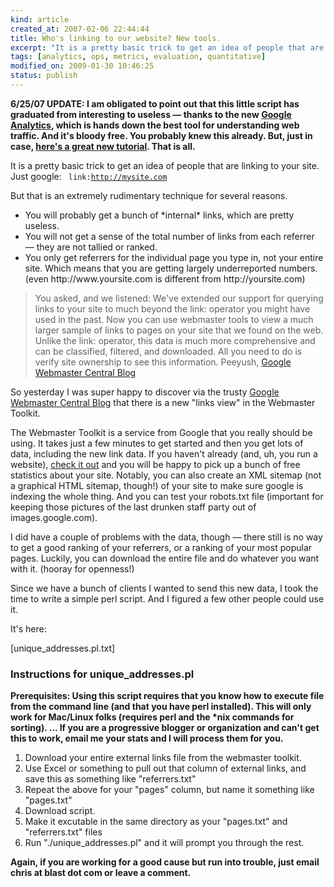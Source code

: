 ```yaml
--- 
kind: article
created_at: 2007-02-06 22:44:44
title: Who's linking to our website? New tools.
excerpt: "It is a pretty basic trick to get an idea of people that are linking to your site."
tags: [analytics, ops, metrics, evaluation, quantitative]
modified_on: 2009-01-30 10:46:25
status: publish
---
```


<span class="update">
<strong>6/25/07 UPDATE: I am obligated to point out that this little script has graduated from interesting to useless &mdash; thanks to the new <a href="http://www.google.com/analytics/#utm_source=en-ha-na-synsearch_brand&utm_medium=ha&utm_campaign=en&utm_term=google%20analytics">Google Analytics</a>, which is hands down the best tool for understanding web traffic. And it's bloody free. You probably knew this already. But, just in case, <a href="http://www.wildapricot.com/blogs/newsblog/archive/2007/06/21/how-to-use-google-analytics-to-track-your-top-blog-posts.aspx">here's a great new tutorial</a>. That is all. 
</strong></span>

It is a pretty basic trick to get an idea of people that are linking to your site. Just google:
<code>
link:http://mysite.com
</code>

But that is an extremely rudimentary technique for several reasons.
<ul>
	<li>You will probably get a bunch of *internal* links, which are pretty useless.</li>
	<li>You will not get a sense of the total number of links from each referrer — they are not tallied or ranked.</li>
	<li>You only get referrers for the individual page you type in, not your entire site. Which means that you are getting largely underreported numbers. (even http://www.yoursite.com is different from http://yoursite.com)</li>
</ul>
<blockquote>You asked, and we listened: We've extended our support for querying links to your site to much beyond the link: operator you might have used in the past. Now you can use webmaster tools to view a much larger sample of links to pages on your site that we found on the web. Unlike the link: operator, this data is much more comprehensive and can be classified, filtered, and downloaded. All you need to do is verify site ownership to see this information.<span class="attribution"> Peeyush, <a href="http://googlewebmastercentral.blogspot.com/">Google Webmaster Central Blog</a> </span></blockquote>
So yesterday I was super happy to discover via the trusty <a href="http://googlewebmastercentral.blogspot.com/">Google Webmaster Central Blog</a> that there is a new "links view" in the Webmaster Toolkit.

The Webmaster Toolkit is a service from Google that you really should be using. It takes just a few minutes to get started and then you get lots of data, including the new link data. If you haven't already (and, uh, you run a website), <a href="https://www.google.com/webmasters/tools/siteoverview">check it out</a> and you will be happy to pick up a bunch of free statistics about your site. Notably, you can also create an XML sitemap (not a graphical HTML sitemap, though!) of your site to make sure google is indexing the whole thing. And you can test your robots.txt file (important for keeping those pictures of the last drunken staff party out of images.google.com).

I did have a couple of problems with the data, though &mdash; there still is no way to get a good ranking of your referrers, or a ranking of your most popular pages. Luckily, you can download the entire file and do whatever you want with it. (hooray for openness!)

Since we have a bunch of clients I wanted to send this new data, I took the time to write a simple perl script. And I figured a few other people could use it.

It's here:

[unique_addresses.pl.txt]

<h3>Instructions for unique_addresses.pl</h3>
<strong>Prerequisites: Using this script requires that you know how to execute file from the command line (and that you have perl installed). This will only work for Mac/Linux folks (requires perl and the *nix commands for sorting). ... If you are a progressive blogger or organization and can't get this to work, email me your stats and I will process them for you.</strong>
<ol>
	<li>Download your entire external links file from the webmaster toolkit.</li>
	<li>Use Excel or something to pull out that column of external links, and save this as something like "referrers.txt"</li>
	<li>Repeat the above for your "pages" column, but name it something like "pages.txt"</li>
	<li>Download script.</li>
	<li>Make it excutable in the same directory as your "pages.txt" and "referrers.txt" files</li>
	<li>Run "./unique_addresses.pl" and it will prompt you through the rest.</li>
</ol>

<strong> Again, if you are working for a good cause but run into trouble, just email chris at blast dot com or leave a comment.</strong>